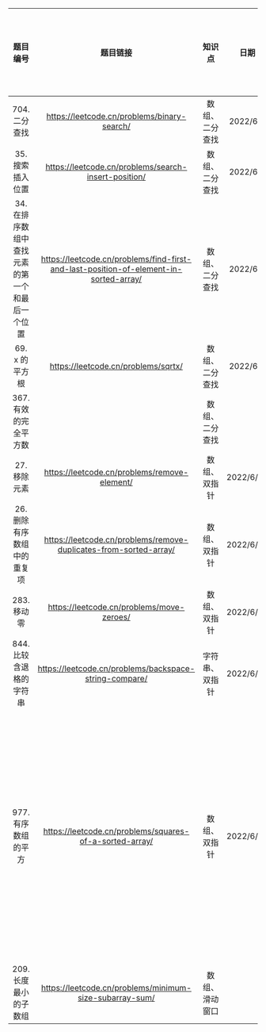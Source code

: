 |题目编号|题目链接|知识点|日期|跟哪题类似|能否独立做出来|总结分析（关键点、难点）|
|:-:|:--:|:-:|:-:|:-:|:-:|:-:|
| 704. 二分查找                                  | https://leetcode.cn/problems/binary-search/ | 数组、二分查找 | 2022/6/4 |            | y              | 注意边界                                                     |
| 35.搜索插入位置                                | https://leetcode.cn/problems/search-insert-position/ | 数组、二分查找 | 2022/6/4 | 704        | y              |                                                              |
| 34. 在排序数组中查找元素的第一个和最后一个位置 | https://leetcode.cn/problems/find-first-and-last-position-of-element-in-sorted-array/ | 数组、二分查找 | 2022/6/5 | 704        | y              |                                                              |
| 69. x 的平方根                                 | https://leetcode.cn/problems/sqrtx/ | 数组、二分查找 | 2022/6/5 | 704        | n              |                                                              |
| 367. 有效的完全平方数                          |                                                              | 数组、二分查找 |          | 704        |                |                                                              |
| 27. 移除元素                                   | https://leetcode.cn/problems/remove-element/ | 数组、双指针   | 2022/6/10 |            | y              | 快慢指针                                                     |
| 26. 删除有序数组中的重复项                     | https://leetcode.cn/problems/remove-duplicates-from-sorted-array/ | 数组、双指针   | 2022/6/10 | 27         | y              | 快慢指针                                                     |
| 283. 移动零                                    | https://leetcode.cn/problems/move-zeroes/ | 数组、双指针   | 2022/6/10 | 27         | y              | 快慢指针                                                     |
| 844. 比较含退格的字符串                        | https://leetcode.cn/problems/backspace-string-compare/ | 字符串、双指针 | 2022/6/10 | 27         | y              | 快慢指针                                                     |
| 977. 有序数组的平方                            | https://leetcode.cn/problems/squares-of-a-sorted-array/ | 数组、双指针 | 2022/6/10 | 27         | y              | 好像不用双指针，直接平方之后再排序也能过     可以尝试用双指针解法，暂时没有尝试用双指针 |
| 209. 长度最小的子数组                          | https://leetcode.cn/problems/minimum-size-subarray-sum/ | 数组、滑动窗口 |          |            |                |                                                              |
